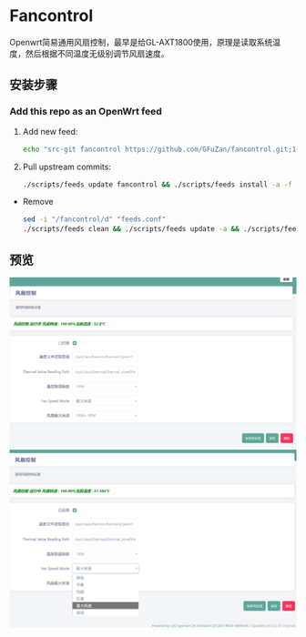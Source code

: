 # Fancontrol
Openwrt简易通用风扇控制，最早是给GL-AXT1800使用，原理是读取系统温度，然后根据不同温度无级别调节风扇速度。

## 安装步骤
###  Add this repo as an OpenWrt feed

1. Add new feed:
    ```bash
    echo "src-git fancontrol https://github.com/GFuZan/fancontrol.git;1.0" >> "feeds.conf"
    ```
2. Pull upstream commits:
    ```bash
    ./scripts/feeds update fancontrol && ./scripts/feeds install -a -f -p fancontrol
    ```
- Remove
    ```bash
    sed -i "/fancontrol/d" "feeds.conf"
    ./scripts/feeds clean && ./scripts/feeds update -a && ./scripts/feeds install -a
    ```
## 预览
![图片](./images/1.png)
![图片](./images/2.png)

